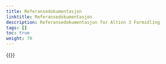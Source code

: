 ```yaml
---
title: Referansedokumentasjon
linktitle: Referansedokumentasjon
description: Referansedokumentasjon for Altinn 3 Formidling
tags: []
toc: true
weight: 70
---
```



{{<children />}}